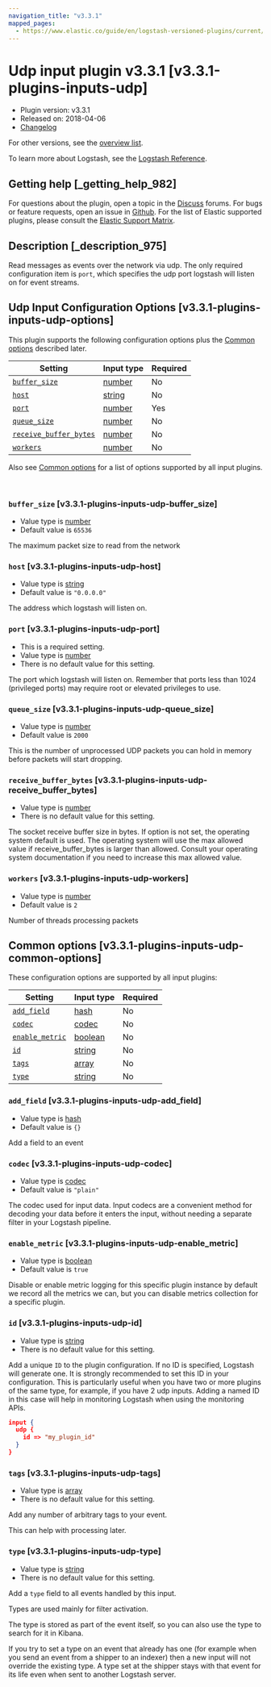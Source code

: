 ```yaml
---
navigation_title: "v3.3.1"
mapped_pages:
  - https://www.elastic.co/guide/en/logstash-versioned-plugins/current/v3.3.1-plugins-inputs-udp.html
---
```


# Udp input plugin v3.3.1 [v3.3.1-plugins-inputs-udp]


* Plugin version: v3.3.1
* Released on: 2018-04-06
* [Changelog](https://github.com/logstash-plugins/logstash-input-udp/blob/v3.3.1/CHANGELOG.md)

For other versions, see the [overview list](input-udp-index.md).

To learn more about Logstash, see the [Logstash Reference](logstash://reference/index.md).

## Getting help [_getting_help_982]

For questions about the plugin, open a topic in the [Discuss](http://discuss.elastic.co) forums. For bugs or feature requests, open an issue in [Github](https://github.com/logstash-plugins/logstash-input-udp). For the list of Elastic supported plugins, please consult the [Elastic Support Matrix](https://www.elastic.co/support/matrix#matrix_logstash_plugins).


## Description [_description_975]

Read messages as events over the network via udp. The only required configuration item is `port`, which specifies the udp port logstash will listen on for event streams.


## Udp Input Configuration Options [v3.3.1-plugins-inputs-udp-options]

This plugin supports the following configuration options plus the [Common options](v3-3-1-plugins-inputs-udp.md#v3.3.1-plugins-inputs-udp-common-options) described later.

| Setting | Input type | Required |
| --- | --- | --- |
| [`buffer_size`](v3-3-1-plugins-inputs-udp.md#v3.3.1-plugins-inputs-udp-buffer_size) | [number](logstash://reference/configuration-file-structure.md#number) | No |
| [`host`](v3-3-1-plugins-inputs-udp.md#v3.3.1-plugins-inputs-udp-host) | [string](logstash://reference/configuration-file-structure.md#string) | No |
| [`port`](v3-3-1-plugins-inputs-udp.md#v3.3.1-plugins-inputs-udp-port) | [number](logstash://reference/configuration-file-structure.md#number) | Yes |
| [`queue_size`](v3-3-1-plugins-inputs-udp.md#v3.3.1-plugins-inputs-udp-queue_size) | [number](logstash://reference/configuration-file-structure.md#number) | No |
| [`receive_buffer_bytes`](v3-3-1-plugins-inputs-udp.md#v3.3.1-plugins-inputs-udp-receive_buffer_bytes) | [number](logstash://reference/configuration-file-structure.md#number) | No |
| [`workers`](v3-3-1-plugins-inputs-udp.md#v3.3.1-plugins-inputs-udp-workers) | [number](logstash://reference/configuration-file-structure.md#number) | No |

Also see [Common options](v3-3-1-plugins-inputs-udp.md#v3.3.1-plugins-inputs-udp-common-options) for a list of options supported by all input plugins.

 

### `buffer_size` [v3.3.1-plugins-inputs-udp-buffer_size]

* Value type is [number](logstash://reference/configuration-file-structure.md#number)
* Default value is `65536`

The maximum packet size to read from the network


### `host` [v3.3.1-plugins-inputs-udp-host]

* Value type is [string](logstash://reference/configuration-file-structure.md#string)
* Default value is `"0.0.0.0"`

The address which logstash will listen on.


### `port` [v3.3.1-plugins-inputs-udp-port]

* This is a required setting.
* Value type is [number](logstash://reference/configuration-file-structure.md#number)
* There is no default value for this setting.

The port which logstash will listen on. Remember that ports less than 1024 (privileged ports) may require root or elevated privileges to use.


### `queue_size` [v3.3.1-plugins-inputs-udp-queue_size]

* Value type is [number](logstash://reference/configuration-file-structure.md#number)
* Default value is `2000`

This is the number of unprocessed UDP packets you can hold in memory before packets will start dropping.


### `receive_buffer_bytes` [v3.3.1-plugins-inputs-udp-receive_buffer_bytes]

* Value type is [number](logstash://reference/configuration-file-structure.md#number)
* There is no default value for this setting.

The socket receive buffer size in bytes. If option is not set, the operating system default is used. The operating system will use the max allowed value if receive_buffer_bytes is larger than allowed. Consult your operating system documentation if you need to increase this max allowed value.


### `workers` [v3.3.1-plugins-inputs-udp-workers]

* Value type is [number](logstash://reference/configuration-file-structure.md#number)
* Default value is `2`

Number of threads processing packets



## Common options [v3.3.1-plugins-inputs-udp-common-options]

These configuration options are supported by all input plugins:

| Setting | Input type | Required |
| --- | --- | --- |
| [`add_field`](v3-3-1-plugins-inputs-udp.md#v3.3.1-plugins-inputs-udp-add_field) | [hash](logstash://reference/configuration-file-structure.md#hash) | No |
| [`codec`](v3-3-1-plugins-inputs-udp.md#v3.3.1-plugins-inputs-udp-codec) | [codec](logstash://reference/configuration-file-structure.md#codec) | No |
| [`enable_metric`](v3-3-1-plugins-inputs-udp.md#v3.3.1-plugins-inputs-udp-enable_metric) | [boolean](logstash://reference/configuration-file-structure.md#boolean) | No |
| [`id`](v3-3-1-plugins-inputs-udp.md#v3.3.1-plugins-inputs-udp-id) | [string](logstash://reference/configuration-file-structure.md#string) | No |
| [`tags`](v3-3-1-plugins-inputs-udp.md#v3.3.1-plugins-inputs-udp-tags) | [array](logstash://reference/configuration-file-structure.md#array) | No |
| [`type`](v3-3-1-plugins-inputs-udp.md#v3.3.1-plugins-inputs-udp-type) | [string](logstash://reference/configuration-file-structure.md#string) | No |

### `add_field` [v3.3.1-plugins-inputs-udp-add_field]

* Value type is [hash](logstash://reference/configuration-file-structure.md#hash)
* Default value is `{}`

Add a field to an event


### `codec` [v3.3.1-plugins-inputs-udp-codec]

* Value type is [codec](logstash://reference/configuration-file-structure.md#codec)
* Default value is `"plain"`

The codec used for input data. Input codecs are a convenient method for decoding your data before it enters the input, without needing a separate filter in your Logstash pipeline.


### `enable_metric` [v3.3.1-plugins-inputs-udp-enable_metric]

* Value type is [boolean](logstash://reference/configuration-file-structure.md#boolean)
* Default value is `true`

Disable or enable metric logging for this specific plugin instance by default we record all the metrics we can, but you can disable metrics collection for a specific plugin.


### `id` [v3.3.1-plugins-inputs-udp-id]

* Value type is [string](logstash://reference/configuration-file-structure.md#string)
* There is no default value for this setting.

Add a unique `ID` to the plugin configuration. If no ID is specified, Logstash will generate one. It is strongly recommended to set this ID in your configuration. This is particularly useful when you have two or more plugins of the same type, for example, if you have 2 udp inputs. Adding a named ID in this case will help in monitoring Logstash when using the monitoring APIs.

```json
input {
  udp {
    id => "my_plugin_id"
  }
}
```


### `tags` [v3.3.1-plugins-inputs-udp-tags]

* Value type is [array](logstash://reference/configuration-file-structure.md#array)
* There is no default value for this setting.

Add any number of arbitrary tags to your event.

This can help with processing later.


### `type` [v3.3.1-plugins-inputs-udp-type]

* Value type is [string](logstash://reference/configuration-file-structure.md#string)
* There is no default value for this setting.

Add a `type` field to all events handled by this input.

Types are used mainly for filter activation.

The type is stored as part of the event itself, so you can also use the type to search for it in Kibana.

If you try to set a type on an event that already has one (for example when you send an event from a shipper to an indexer) then a new input will not override the existing type. A type set at the shipper stays with that event for its life even when sent to another Logstash server.



